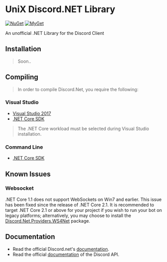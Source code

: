 # UniX Discord.NET Library
[![NuGet](https://img.shields.io/nuget/vpre/Discord.Net.svg?maxAge=2592000?style=plastic)](https://www.nuget.org/packages/Discord.Net)
[![MyGet](https://img.shields.io/myget/discord-net/vpre/Discord.Net.svg)](https://www.myget.org/feed/Packages/discord-net) 

An unofficial .NET Library for the Discord Client
>

## Installation
> Soon..

## Compiling
> In order to compile Discord.Net, you require the following:

### Visual Studio
- [Visual Studio 2017](https://www.microsoft.com/net/core#windowsvs2017)
- [.NET Core SDK](https://www.microsoft.com/net/download/core)

> The .NET Core workload must be selected during Visual Studio installation.

### Command Line
- [.NET Core SDK](https://www.microsoft.com/net/download/core)

## Known Issues
### Websocket
.NET Core 1.1 does not support WebSockets on Win7 and earlier. This issue has been fixed since the release of .NET Core 2.1. It is recommended to target .NET Core 2.1 or above for your project if you wish to run your bot on legacy platforms; alternatively, you may choose to install the [Discord.Net.Providers.WS4Net](https://www.nuget.org/packages/Discord.Net.Providers.WS4Net/) package.

## Documentation

- Read the official Discord.net's [documentation](https://github.com/RogueException/Discord.Net).
- Read the official [documentation](https://discordapp.com/developers/docs/reference) of the Discord API.
